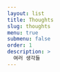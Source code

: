 ```yaml
---
layout: list
title: Thoughts
slug: thoughts
menu: true
submenu: false
order: 1
description: >
  여러 생각들
---
```


